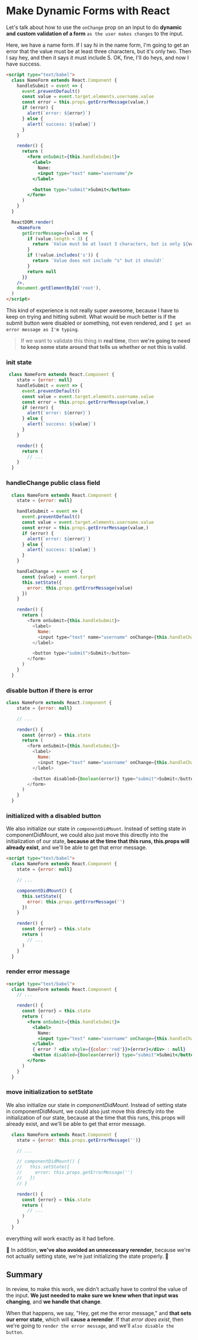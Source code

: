 # Make Dynamic Forms with React
  
Let's talk about how to use the `onChange` prop on an input to do **dynamic and custom validation of a form** `as the user makes changes` to the input.

Here, we have a name form. If I say hi in the name form, I'm going to get an error that the value must be at least three characters, but it's only two. Then I say hey, and then it says it must include S. OK, fine, I'll do heys, and now I have success.

```html
<script type="text/babel">
  class NameForm extends React.Component {
    handleSubmit = event => {
      event.preventDefault()
      const value = event.target.elements.username.value
      const error = this.props.getErrorMessage(value,)
      if (error) {
        alert(`error: ${error}`)
      } else {
        alert(`success: ${value}`)
      }
    }

    render() {
      return (
        <form onSubmit={this.handleSubmit}>
          <label>
            Name:
            <input type="text" name="username"/>
          </label>

          <button type="submit">Submit</button>
        </form>
      )
    }
  }

  ReactDOM.render(
    <NameForm
      getErrorMessage={value => {
        if (value.length < 3) {
          return `Value must be at least 3 characters, but is only ${value.length}`
        }
        if (!value.includes('s')) {
          return `Value does not include "s" but it should!`
        }
        return null
      }}
    />,
    document.getElementById('root'),
  )
</script>
```

This kind of experience is not really super awesome, because I have to keep on trying and hitting submit. What would be much better is if the submit button were disabled or something, not even rendered, and `I get an error message as I'm typing`.

> If we want to validate this thing in **real time**, then **we're going to need to keep some state around that tells us whether or not this is valid**.

### init state

```javascript
 class NameForm extends React.Component {
    state = {error: null}
    handleSubmit = event => {
      event.preventDefault()
      const value = event.target.elements.username.value
      const error = this.props.getErrorMessage(value,)
      if (error) {
        alert(`error: ${error}`)
      } else {
        alert(`success: ${value}`)
      }
    }

    render() {
      return (
        // ...
    }
  }
```

### handleChange public class field
```javascript
  class NameForm extends React.Component {
    state = {error: null}

    handleSubmit = event => {
      event.preventDefault()
      const value = event.target.elements.username.value
      const error = this.props.getErrorMessage(value,)
      if (error) {
        alert(`error: ${error}`)
      } else {
        alert(`success: ${value}`)
      }
    }

    handleChange = event => {
      const {value} = event.target
      this.setState({
        error: this.props.getErrorMessage(value)
      })
    }

    render() {
      return (
        <form onSubmit={this.handleSubmit}>
          <label>
            Name:
            <input type="text" name="username" onChange={this.handleChange}/>
          </label>

          <button type="submit">Submit</button>
        </form>
      )
    }
  }
```

### disable button if there is error

```javascript
class NameForm extends React.Component {
    state = {error: null}

    // ...

    render() {
      const {error} = this.state
      return (
        <form onSubmit={this.handleSubmit}>
          <label>
            Name:
            <input type="text" name="username" onChange={this.handleChange}/>
          </label>

          <button disabled={Boolean(error)} type="submit">Submit</button>
        </form>
      )
    }
  }
```

### initialized with a disabled button

We also initialize our state in `componentDidMount`. Instead of setting state in componentDidMount, we could also just move this directly into the initialization of our state, **because at the time that this runs, this.props will already exist**, and we'll be able to get that error message.

```html
<script type="text/babel">
  class NameForm extends React.Component {
    state = {error: null}

    // ...

    componentDidMount() {
      this.setState({
        error: this.props.getErrorMessage('')
      })
    }

    render() {
      const {error} = this.state
      return (
        // ...
      )
    }
  }
```

### render error message
```html
<script type="text/babel">
  class NameForm extends React.Component {
    // ...

    render() {
      const {error} = this.state
      return (
        <form onSubmit={this.handleSubmit}>
          <label>
            Name:
            <input type="text" name="username" onChange={this.handleChange}/>
          </label>
          { error ? <div style={{color:'red'}}>{error}</div> : null}
          <button disabled={Boolean(error)} type="submit">Submit</button>
        </form>
      )
    }
  }
```

### move initialization to setState
We also initialize our state in _componentDidMount_. Instead of setting state in componentDidMount, we could also just move this directly into the initialization of our state, because at the time that this runs, this.props will already exist, and we'll be able to get that error message.

```javascript
  class NameForm extends React.Component {
    state = {error: this.props.getErrorMessage('')}

    // ...

    // componentDidMount() {
    //   this.setState({
    //     error: this.props.getErrorMessage('')
    //   })
    // }

    render() {
      const {error} = this.state
      return (
        // ...
      )
    }
  }
```

everything will work exactly as it had before.

:high_brightness: In addition, **we've also avoided an unnecessary rerender**, because we're not actually setting state, we're just initializing the state properly. :key:

## Summary
In review, to make this work, we didn't actually have to control the value of the input. **We just needed to make sure we knew when that input was changing**, and **we handle that change**.

When that happens, we say, "Hey, get me the error message," and **that sets our error state**, which will **cause a rerender**. If that _error does exist_, then we're going to `render the error message`, and we'll `also disable the button`.
